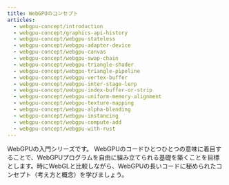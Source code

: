 ```yaml
---
title: WebGPUのコンセプト
articles:
  - webgpu-concept/introduction
  - webgpu-concept/graphics-api-history
  - webgpu-concept/webgpu-stateless
  - webgpu-concept/webgpu-adapter-device
  - webgpu-concept/webgpu-canvas
  - webgpu-concept/webgpu-swap-chain
  - webgpu-concept/webgpu-triangle-shader
  - webgpu-concept/webgpu-triangle-pipeline
  - webgpu-concept/webgpu-vertex-buffer
  - webgpu-concept/webgpu-inter-stage-lerp
  - webgpu-concept/webgpu-index-buffer-or-strip
  - webgpu-concept/webgpu-uniform-memory-alignment
  - webgpu-concept/webgpu-texture-mapping
  - webgpu-concept/webgpu-alpha-blending
  - webgpu-concept/webgpu-instancing
  - webgpu-concept/webgpu-compute-add
  - webgpu-concept/webgpu-with-rust
---
```


WebGPUの入門シリーズです。
WebGPUのコードひとつひとつの意味に着目することで、WebGPUプログラムを自由に組み立てられる基礎を築くことを目標とします。時にWebGLと比較しながら、WebGPUの長いコードに秘められたコンセプト（考え方と概念）を学びましょう。
